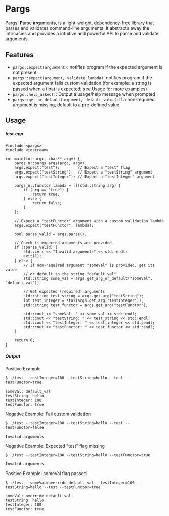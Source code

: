 # Pargs

Pargs, **P**arse **arg**ument**s**, is a light-weight, dependency-free library that parses and validates command-line arguments. It abstracts away the intricacies and provides a intuitive and powerful API to parse and validate arguments.

## Features
- `pargs::expect(arguement)`: notifies program if the expected argument is not present
- `pargs::expect(argument, validate_lambda)`: notifies program if the expected argument fails custom validation (for example: a string is passed when a float is expected; see Usage for more examples)
- `pargs::help_asked()`: Output a usage/help message when prompted
- `pargs::get_or_default(argument, default_value)`: If a non-required argument is missing, default to a pre-defined value

## Usage
##### test.cpp
```
#include <pargs>
#include <iostream>

int main(int argc, char** argv) {
    pargs_n::pargs args(argc, argv);
    args.expect("test");        // Expect a "test" flag
    args.expect("testString");  // Expect a "testString" argument
    args.expect("testInteger"); // Expect a "testInteger" argument

    pargs_n::functor lambda = [](std::string arg) {
        if (arg == "true") {
            return true;
        } else {
            return false;
        }
    };

	// Expect a "testFunctor" argument with a custom validation lambda
    args.expect("testFunctor", lambda);

    bool parse_valid = args.parse();

	// Check if expected arguments are provided
    if (!parse_valid) {
        std::cerr << "Invalid arguments" << std::endl;
        exit(1);
    } else {
    	// If non-required argument "someVal" is provided, get its value
        // or default to the string "default_val"
        std::string some_val = args.get_arg_or_default("someVal", "default_val");

        // Get expected (required) arguments
        std::string test_string = args.get_arg("testString");
        int test_integer = stoi(args.get_arg("testInteger"));
        std::string test_functor = args.get_arg("testFunctor");

        std::cout << "someVal: " << some_val << std::endl;
        std::cout << "testString: " << test_string << std::endl;
        std::cout << "testInteger: " << test_integer << std::endl;
        std::cout << "testFunctor: " << test_functor << std::endl;
    }

    return 0;
}
```
##### Output
Positive Example
```
$ ./test --testInteger=100 --testString=hello --test --testFunctor=true

someVal: default_val
testString: hello
testInteger: 100
testFunctor: true
```

Negative Example: Fail custom validation
```
$ ./test --testInteger=100 --testString=hello --test --testFunctor=false

Invalid arguments
```

Negative Example: Expected "test" flag missing
```
$ ./test --testInteger=100 --testString=hello --testFunctor=true

Invalid arguments
```

Positive Example: someVal flag passed
```
$ ./test --someVal=override_default_val --testInteger=100 --testString=hello --test --testFunctor=true

someVal: override_default_val
testString: hello
testInteger: 100
testFunctor: true
```
